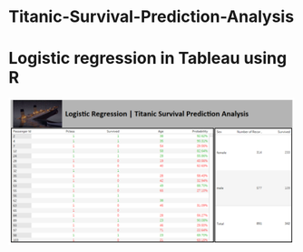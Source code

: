 # Titanic-Survival-Prediction-Analysis

# Logistic regression in Tableau using R

![](Logistic%20Regression.png)
